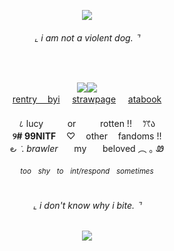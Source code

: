 <p align="center"><img src="https://i.imgur.com/YzqEKsV.png"/></p>
<h6 align="center"><em>⌞ i am not a violent dog. ⌝</em></h6>
<br>
<p align="center"><img src="https://files.catbox.moe/0o3j79.png"/><img src="https://komarev.com/ghpvc/?username=r0ttendeer&style=flat-square&color=c1c1c1&style=plastic&label=󠁪󠁪󠁝󠁝꒰🦴" alt=""/><img src="https://file.garden/Zj8MKPoh-G9Y8EJE/pixels/grayscale/IMG_6324.png"/><br><a rel="nofollow me" class="Link--primary" href="https://rentry.co/rotten-deer">rentry ㅤbyi</a> ‎  ‎ ‎ ‎  <a rel="nofollow me" class="Link--primary" href="https://incarnate.straw.page/">strawpage</a> ‎  ‎ ‎ ‎  <a rel="nofollow me" class="Link--primary" href="https://rottenflower.atabook.org/">atabook</a><br><img src="https://i.postimg.cc/bwW0155P/Untitled1119-20230807102211.png" width="350" height="2"/><br><br>      ८    lucyㅤㅤㅤorㅤㅤㅤrotten  !!   ㅤꔫა       <br>      <strong>୨# 99NITF</strong>ㅤ ♡ㅤ other ㅤfandoms  !!      <br>      ౿ ݁  .   <em>brawler</em>ㅤㅤmyㅤㅤbeloved ︵   ｡ Ꮺ      </p>
<p align="center"><sub><em>tooㅤshyㅤtoㅤint/respondㅤsometimes</em></sub><br><br><img src="https://i.postimg.cc/bwW0155P/Untitled1119-20230807102211.png" width="350" height="2"/></p>
<h6 align="center"><em>⌞ i don't know why i bite. ⌝</em></h6>

<p align="center"><img src="https://i.imgur.com/598obt9.png"/></p>
